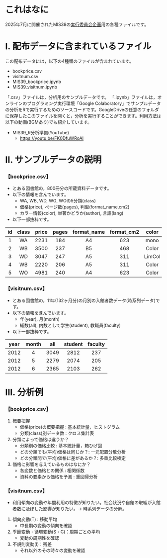 # これはなに
2025年7月に開催されたMIS39の[実行委員会企画](https://plaza.umin.ac.jp/mis/39/plan.html)用の各種ファイルです。

# Ⅰ. 配布データに含まれているファイル
この配布データには，以下の4種類のファイルが含まれています。

- bookprice.csv
- visitnum.csv
- MIS39_bookprice.ipynb
- MIS39_visitnum.ipynb

「.csv」ファイルは，分析用のサンプルデータです。
「.ipynb」ファイルは，オンラインのプログラミング実行環境「Google Colaboratory」でサンプルデータの分析をRで実行するためのソースコードです。GoogleDriveの任意のフォルダに保存したこのファイルを開くと，分析を実行することができます。利用方法は以下の動画(BGMあり)でも紹介しています。

- MIS39_R分析準備(YouTube)
  - https://youtu.be/FK0DfuWRoAI

# Ⅱ. サンプルデータの説明
### 【bookprice.csv】
- とある図書館の，800冊分の所蔵資料データです。
- 以下の情報を含んでいます。
	- WA, WB, WD, WG, WOの5分類(class)
	- 価格(price), ページ数(pages), 判型(format_name,cm2)
	- カラー情報(color), 単著かどうか(author), 言語(lang)
- 以下一部抜粋です。

| id  | class | price | pages | format_name | format_cm2 | color  | author | lang |
| :-: | :---: | :---: | :---: | :---------: | :--------: | :----: | :----: | :--: |
|  1  |  WA   | 2231  |  184  |     A4      |    623     |  mono  | single | jpn  |
|  2  |  WB   | 3500  |  237  |     B5      |    468     | Color  | multi  | jpn  |
|  3  |  WD   | 3047  |  247  |     A5      |    311     | LimCol | multi  | eng  |
|  4  |  WB   | 2220  |  206  |     A5      |    311     | Color  | multi  | jpn  |
|  5  |  WO   | 4981  |  240  |     A4      |    623     | Color  | multi  | jpn  |

### 【visitnum.csv】
- とある図書館の，11年(132ヶ月分)の月別の入館者数データ(時系列データ)です。
- 以下の情報を含んでいます。
	- 年(year), 月(month)
	- 総数(all), 内数として学生(student), 教職員(faculty)
- 以下一部抜粋です。

| year | month | all  | student | faculty |
| :--: | :---: | :--: | :-----: | :-----: |
| 2012 |   4   | 3049 |  2812   |   237   |
| 2012 |   5   | 2279 |  2074   |   205   |
| 2012 |   6   | 2365 |  2103   |   262   |

# Ⅲ. 分析例
### 【bookprice.csv】
1. 概要把握
	- 価格(price)の概要把握 : 基本統計量，ヒストグラム
	- 分類(class)別データ数 : クロス集計表
2. 分類によって価格は違うか？
	- 分類別の価格比較 : 基本統計量，箱ひげ図
	- どの分類でも(平均)価格は同じか？: 一元配置分散分析
	- どの分類間で(平均)価格に差があるか？: 多重比較検定
3. 価格に影響を与えているものはなにか？
	- 各変数と価格との関係 : 相関係数
	- 資料の要素から価格を予測 : 重回帰分析
### 【visitnum.csv】
- 利用傾向の変動や年間利用の特徴が知りたい。社会状況や自館の取組が入館者数に及ぼした影響が知りたい。→ 時系列データの分解。
1. 傾向変動(T) : 移動平均
	- 中長期の変動の傾向を確認
2. 季節変動・循環変動(S・C)：周期ごとの平均
	- 変動の周期性を確認
3. 不規則変動(I)：残差
	- それ以外のその時々の変動を確認
